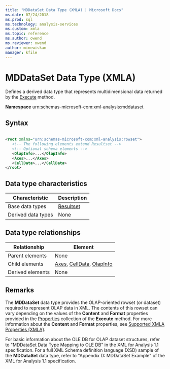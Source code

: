 ```yaml
---
title: "MDDataSet Data Type (XMLA) | Microsoft Docs"
ms.date: 07/24/2018
ms.prod: sql
ms.technology: analysis-services
ms.custom: xmla
ms.topic: reference
ms.author: owend
ms.reviewer: owend
author: minewiskan
manager: kfile
---
```

# MDDataSet Data Type (XMLA)

  Defines a derived data type that represents multidimensional data returned by the [Execute](../xml-elements-methods-execute.md) method.  
  
 **Namespace** urn:schemas-microsoft-com:xml-analysis:mddataset  
  
## Syntax  
  
```xml  
  
<root xmlns="urn:schemas-microsoft-com:xml-analysis:rowset">  
   <!-- The following elements extend Resultset -->  
   <!-- Optional schema elements -->  
   <OlapInfo>...</OlapInfo>  
   <Axes>...</Axes>  
   <CellData>...</CellData>  
</root>  
```  
  
## Data type characteristics  
  
|Characteristic|Description|  
|--------------------|-----------------|  
|Base data types|[Resultset](../xml-data-types/resultset-data-type-xmla.md)|  
|Derived data types|None|  
  
## Data type relationships  
  
|Relationship|Element|  
|------------------|-------------|  
|Parent elements|None|  
|Child elements|[Axes](../xml-elements-properties/axes-element-xmla.md), [CellData](../xml-elements-properties/celldata-element-xmla.md), [OlapInfo](../xml-elements-properties/olapinfo-element-xmla.md)|  
|Derived elements|None|  
  
## Remarks  
 The **MDDataSet** data type provides the OLAP-oriented rowset (or dataset) required to represent OLAP data in XML. The contents of this rowset can vary depending on the values of the **Content** and **Format** properties provided in the [Properties](../xml-elements-properties/properties-element-xmla.md) collection of the **Execute** method. For more information about the **Content** and **Format** properties, see [Supported XMLA Properties &#40;XMLA&#41;](../xml-elements-properties/propertylist-element-supported-xmla-properties.md).  
  
 For basic information about the OLE DB for OLAP dataset structures, refer to "MDDataSet Data Type Mapping to OLE DB" in the XML for Analysis 1.1 specification. For a full XML Schema definition language (XSD) sample of the **MDDataSet** data type, refer to "Appendix D: MDDataSet Example" of the XML for Analysis 1.1 specification.  
